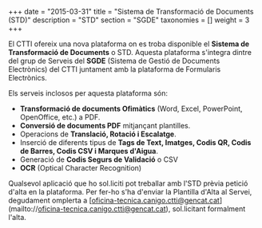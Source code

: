 +++
date        = "2015-03-31"
title       = "Sistema de Transformació de Documents (STD)"
description = "STD"
section     = "SGDE"
taxonomies  = []
weight 		= 3
+++

El CTTI ofereix una nova plataforma on es troba disponible el **Sistema de Transformació de Documents** o STD. Aquesta plataforma s'integra dintre del grup de Serveis del **SGDE** (Sistema de Gestió de Documents Electrònics) del CTTI juntament amb la plataforma de Formularis Electrònics.

Els serveis inclosos per aquesta plataforma són:

- **Transformació de documents Ofimàtics** (Word, Excel, PowerPoint, OpenOffice, etc.) a PDF.
- **Conversió de documents PDF** mitjançant plantilles.
- Operacions de **Translació, Rotació i Escalatge**.
- Inserció de diferents tipus de **Tags de Text, Imatges, Codis QR, Codis de Barres, Codis CSV i Marques d'Aigua**.
- Generació de **Codis Segurs de Validació** o CSV
- **OCR** (Optical Character Recognition)

Qualsevol aplicació que ho sol.liciti pot treballar amb l'STD prèvia petició d'alta en la plataforma. Per fer-ho s'ha d'enviar la Plantilla d'Alta al Servei, degudament omplerta a [oficina-tecnica.canigo.ctti@gencat.cat] (mailto://oficina-tecnica.canigo.ctti@gencat.cat), sol.licitant formalment l'alta.